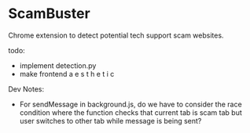 # ScamBuster
Chrome extension to detect potential tech support scam websites.

todo:
  - implement detection.py
  - make frontend a e s t h e t i c
  
Dev Notes:
- For sendMessage in background.js, do we have to consider the race condition where the function checks that current tab is scam tab but user switches to other tab while message is being sent? 
